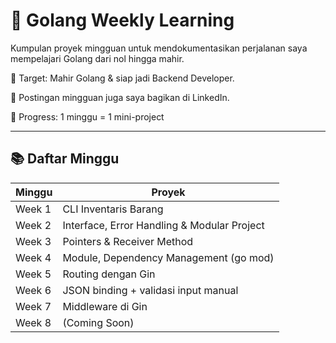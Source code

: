 # 📘 Golang Weekly Learning

Kumpulan proyek mingguan untuk mendokumentasikan perjalanan saya mempelajari Golang dari nol hingga mahir.

🎯 Target: Mahir Golang & siap jadi Backend Developer.

📌 Postingan mingguan juga saya bagikan di LinkedIn.

📅 Progress: 1 minggu = 1 mini-project  

---

## 📚 Daftar Minggu

| Minggu | Proyek |
|--------|--------|
| Week 1 | CLI Inventaris Barang |
| Week 2 | Interface, Error Handling & Modular Project |
| Week 3 | Pointers & Receiver Method |
| Week 4 | Module, Dependency Management (go mod) |
| Week 5 | Routing dengan Gin |
| Week 6 | JSON binding + validasi input manual |
| Week 7 | Middleware di Gin |
| Week 8 | (Coming Soon) |
